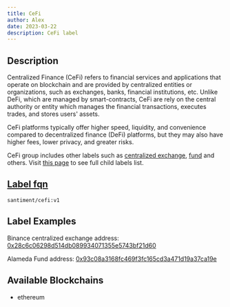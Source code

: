 ```yaml
---
title: CeFi
author: Alex
date: 2023-03-22
description: CeFi label
---
```


## Description

Centralized Finance (CeFi) refers to financial services and applications that operate on blockchain and are provided by centralized entities or organizations, such as exchanges, banks, financial institutions, etc. Unlike DeFi, which are managed by smart-contracts, CeFi are rely on the central authority or entity which manages the financial transactions, executes trades, and stores users' assets.

CeFi platforms typically offer higher speed, liquidity, and convenience compared to decentralized finance (DeFi) platforms, but they may also have higher fees, lower privacy, and greater risks.

CeFi group includes other labels such as [centralized exchange](/labels/centralized-exchange), [fund](/labels/fund) and others. Visit [this page](labels/#domains) to see full child labels list.

## [Label fqn](/label-fqn)

`santiment/cefi:v1`

## Label Examples

Binance centralized exchange address: [0x28c6c06298d514db089934071355e5743bf21d60](https://etherscan.io/address/0x28c6c06298d514db089934071355e5743bf21d60)

Alameda Fund address: [0x93c08a3168fc469f3fc165cd3a471d19a37ca19e](https://etherscan.io/address/0x93c08a3168fc469f3fc165cd3a471d19a37ca19e)

## Available Blockchains

* ethereum
